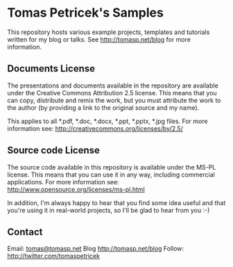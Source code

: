 Tomas Petricek's Samples
========================

This repository hosts various example projects, 
templates and tutorials written for my blog or talks. 
See http://tomasp.net/blog for more information.

Documents License
-----------------

The presentations and documents available in the repository are
available under the Creative Commons Attribution 2.5 license. 
This means that you can copy, distribute and remix the work, but
you must attribute the work to the author (by providing a link
to the original source and my name).

This applies to all *.pdf, *.doc, *.docx, *.ppt, *.pptx, *.jpg files. 
For more information see: http://creativecommons.org/licenses/by/2.5/


Source code License
-------------------

The source code available in this repository is available under 
the MS-PL license. This means that you can use it in any way,
including commercial applications. For more information see:
http://www.opensource.org/licenses/ms-pl.html

In addition, I'm always happy to hear that you find some idea 
useful and that you're using it in real-world projects, so I'll 
be glad to hear from you :-)


Contact
-------

Email:  tomas@tomasp.net
Blog    http://tomasp.net/blog
Follow: http://twitter.com/tomaspetricek